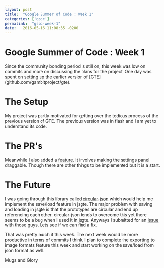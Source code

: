 ```yaml
---
layout: post
title:  "Google Summer of Code : Week 1"
categories: ['gsoc']
permalink:  "gsoc-week-1"
date:   2016-05-16 11:08:35 -0200
---
```

<h1> Google Summer of Code : Week 1</h1>	
Since the community bonding period is still on, this week was low on commits and more on discussing the plans for the project.
One day was spent on setting up the earlier version of [GTE](github.com/gambitproject/gte). 

# The Setup
My project was partly motivated for getting over the tedious process of the previous version of GTE. The previous version was in flash and I am yet to understand its code.

# The PR's
Meanwhile I also added a [feature](https://github.com/gambitproject/jsgte/pull/89). It involves making the settings panel draggable. Though there are other things to be implemented but it is a start.

# The Future
I was going through this library called [circular-json](https://github.com/WebReflection/circular-json/) which would help me implement the save/load feature in jsgte. The major problem with saving and loading in jsgte is that the prototypes are circular and end up referencing each other. circular-json tends to overcome this yet there seems to be a bug when I used it in jsgte. Anyways I submitted for an [issue](https://github.com/WebReflection/circular-json/issues/24) with those guys. Lets see if we can find a fix.

That was pretty much it this week. The next week would be more productive in terms of commits I think. I plan to complete the exporting to image formats feature this week and start working on the save/load from json format as well. 

Mugs and Glory 